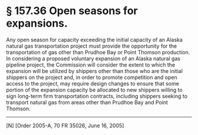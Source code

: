 # § 157.36   Open seasons for expansions.

Any open season for capacity exceeding the initial capacity of an Alaska natural gas transportation project must provide the opportunity for the transportation of gas other than Prudhoe Bay or Point Thomson production. In considering a proposed voluntary expansion of an Alaska natural gas pipeline project, the Commission will consider the extent to which the expansion will be utilized by shippers other than those who are the initial shippers on the project and, in order to promote competition and open access to the project, may require design changes to ensure that some portion of the expansion capacity be allocated to new shippers willing to sign long-term firm transportation contracts, including shippers seeking to transport natural gas from areas other than Prudhoe Bay and Point Thomson.



---

[N] [Order 2005-A, 70 FR 35026, June 16, 2005]




